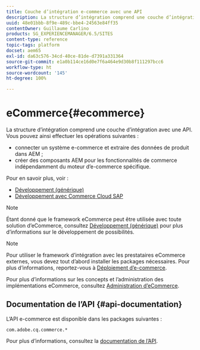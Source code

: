 ```yaml
---
title: Couche d’intégration e-commerce avec une API
description: La structure d’intégration comprend une couche d’intégration avec une API.
uuid: 48e01bbb-8f9e-489c-bbe4-24563e84ff35
contentOwner: Guillaume Carlino
products: SG_EXPERIENCEMANAGER/6.5/SITES
content-type: reference
topic-tags: platform
docset: aem65
exl-id: da63c576-34cd-40ce-81de-d7391a331364
source-git-commit: e1a0b114ce16d0e7f6a464e9d30b8f111297bcc6
workflow-type: ht
source-wordcount: '145'
ht-degree: 100%

---
```


# eCommerce{#ecommerce}

La structure d’intégration comprend une couche d’intégration avec une API. Vous pouvez ainsi effectuer les opérations suivantes :

* connecter un système e-commerce et extraire des données de produit dans AEM ;
* créer des composants AEM pour les fonctionnalités de commerce indépendamment du moteur d’e-commerce spécifique.

Pour en savoir plus, voir :

* [Développement (générique)](/help/commerce/cif-classic/developing/generic.md)
* [Développement avec Commerce Cloud SAP](/help/commerce/cif-classic/developing/sap-commerce-cloud.md)

>[!NOTE]
>
>Étant donné que le framework eCommerce peut être utilisée avec toute solution d’eCommerce, consultez [Développement (générique)](/help/commerce/cif-classic/developing/generic.md) pour plus d’informations sur le développement de possibilités.

>[!NOTE]
>
>Pour utiliser le framework d’intégration avec les prestataires eCommerce externes, vous devez tout d’abord installer les packages nécessaires. Pour plus d’informations, reportez-vous à [Déploiement d’e-commerce](/help/commerce/cif-classic/deploying/ecommerce.md).
>
>Pour plus d’informations sur les concepts et l’administration des implémentations eCommerce, consultez [Administration d’eCommerce](/help/commerce/cif-classic/administering/ecommerce.md).

## Documentation de l’API {#api-documentation}

L’API e-commerce est disponible dans les packages suivantes :

`com.adobe.cq.commerce.*`

Pour plus d’informations, consultez la [documentation de l’API](https://helpx.adobe.com/experience-manager/6-5/sites/developing/using/reference-materials/javadoc/index.html).
